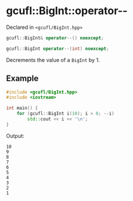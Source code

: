 # gcufl::BigInt::operator--
Declared in `<gcufl/BigInt.hpp>`
```cpp
gcufl::BigInt& operator--() noexcept;

gcufl::BigInt operator--(int) noexcept;
```
Decrements the value of a `BigInt` by 1.
## Example
```cpp
#include <gcufl/BigInt.hpp>
#include <iostream>

int main() {
	for (gcufl::BigInt i(10); i > 0; --i)
		std::cout << i << '\n';
}
```
Output:
```
10
9
8
7
6
5
4
3
2
1
```
